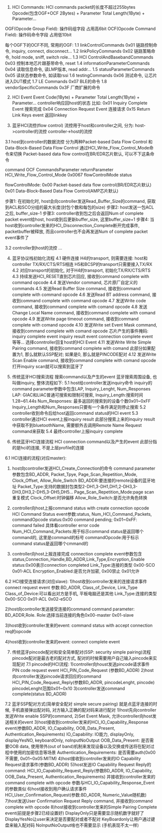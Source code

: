 1. HCI Commands: HCI commands packet的长度不超过255bytes
Opcode(包含OGF+OCF 2Bytes) + Parameter Total Length(1Byte) + Parameter...

OGF(Opcode Group Field): 操作码组字段 占用高6bit
OCF(Opcode Command Field): 操作码命令字段 占用低10bit

每个OGF下的OCF不同, 常用的OGF:
1.1 linkControlCommands				0x01 链路控制命令, inquiry, connect, disconnect...
1.2 linkPolicyCommands				0x02 链路策略命令, hold mode, sniff, switch role...
1.3 HCI ControlAndBasebandCommands	0x03 控制本地芯片跟基带命令, reset
1.4 informationParameterCommands	0x04 读取信息命令, 读LMP版本, read addr...
1.5 statusParameterCommands			0x05 读状态参数命令, 如读取rssi
1.6 testingCommands					0x06 测试命令, 让芯片进入DUT模式
1.7 LE Commands						0x07 BLE的命令
1.8 vendorSpecificCommands			0x3F 厂商扩展的命令

2. HCI Event
Event Code(1Byte) + Parameter Total Length(1Byte) + Parameter...
controller响应回host的状态
比如: 
0x01 Inquiry Complete Event 搜索完成
0x04 Connection Request Event 连接请求
0x15 Return Link Keys event 返回linkkey

3. 蓝牙HCI流控(flow control)
流控用于host和controller之间, 分为:
host->controller的流控
controller->host的流控

3.1 host到controller的数据流控
分为两种Packet-based Data Flow Control 和 Data-Block-Based Data Flow Control
通过HCI_Write_Flow_Control_Mode命令来切换 
Packet-based data flow control在BR/EDR芯片默认, 可以不下这条命令

command								OCF			CommandsParameter	returnParameter
HCI_Write_Flow_Control_Mode			0x0067		flowControlMode		status

flowControlMode:
0x00	Packet-based data flow control(BR/EDR芯片默认)
0x01	Data-Block-Based Data Flow Control(AMP芯片默认)

步骤1: 在初始化时, host会向controller发送Read_Buffer_Size的command, 获取到ACL和SCO分组的最大长度(封包个数和每包的size)
步骤2: host发送一包ACL之后, buffer_size-1
步骤3: controller收到包之后会返回Num of complete packet event给host, host收到后更新buffer_size, 这里buffer_size+1
步骤4: 当host收到controller发来的HCI_Disconnection_Complete断开完成事件, 
packetbuffer被释放, 而且controller也不会再发送Num of complete packet event事件了

3.2 controller到host的流控
...

4. 蓝牙协议栈初始化流程
4.1 硬件连接 H4的transport, 则需要连接: host和controller TX/RX/CTS/RTS相连
H5和BCSP的transport只需要接入TX/RX
4.2 对应transport的初始化, 对于H4的transport, 初始化TX/RX/CTS/RTS
4.3 持续发送HCI_RESET直到芯片回应, 接收到command complete with command opcode
4.4 发送Vendor command, 芯片原厂自定义的commands
4.5 发送Read Buffer Size command, 接收到command complete with command opcode
4.6 发送Read BT address command, 接收到command complete with command opcode
4.7 发送Write code command, 接收到command complete with comand opcode
4.8 发送Change Local Name command, 接收到command complete with comand opcode
4.9 发送Write page timeout command, 接收到command complete with comand opcode
4.10 发送Write set Event Mask command, 接收到command complete with comand opcode
芯片产生的事件掩码:
inquiry complete event 
inquiry result event
connection complete event 
等等... 选择conntroller回复host的HCI Event
4.11 发送Write Write Simple Pairing command, 接收到command complete with comand
此部分如果配置为1, 那么就默认SSP配对; 如果是0, 那么就是PINCODE配对
4.12 发送Write Scan Enable command, 接收到command complete with comand opcode
打开inquiry scan就可以搜索到蓝牙了

5. 传统蓝牙HCI搜索流程 搜索command以及产生的event
蓝牙搜索周围设备, 也叫做inquiry, 整体流程如下:
5.1 host给controller发送inquiry命令
inquiry的command parameter参数中包含LAP, Inquiry_Lenght, Num_Responses
LAP: GIAC和LIAC普通可搜索和限制可搜索, 
Inquiry_Length:搜索时间1.28~61.44s
Num_Responses: 最多返回的搜索到的设备个数0x01~0xFF
Inquiry_Length和Num_Responses只要有一个条件满足则停止搜索
5.2 controller收到命令后给host返回command status的HCI event
5.3 controller通过HCI event上报inquiry result
此部分搜索上来的inquiry result中获取不到bluetoothName, 需要额外去调用Remote Name Request command来获取
5.4 最终controller上报inquiry complete

6. 传统蓝牙HCI连接流程 HCI connection command以及产生的event
此部分指的是hci的连接, 不是上层profile的连接

6.1 HCI连接的流程(对应master):
1) host向controller发送HCI_Create_Connection的命令
command parameter参数包含BD_ADDR, Packet_Tpye, Page_Scan_Repetition_Mode, Clock_Offset, Allow_Role_Switch
BD_ADDR:要连接的remote设备的蓝牙地址
Packet_Type:支持的数据封包类型2-DH1,3-DH1,DH1,2-DH3,3-DH3,DH3,2-DH5,3-DH5,DH5...
Page_Scan_Repetition_Mode:page scan重复模式
Clock_Offset:时钟偏移
Allow_Role_Switch:是否允许角色转换

2) controller向host上报command status with create connection opcode
HCI Command Status event参数:status, Num_HCI_Command_Packets, commandOpcode
status:0x00 command pending; 0x01~0xFF: command failed 具体看controller error code
Num_HCI_Command_Packets:用于标示command status是返回哪个command的, 这里是command的标号
commandOpcode:用于标示command status是返回哪个cmmand的

3) controller向host上报连接完成
connection complete event参数包含status,Connection_Handle,BD_ADDR,Link_Type,Encryption_Enable
status:0x00表示connection completed
Link_Type:连接的类型 0x00-SCO 0x01-ACL
Encryption_Enabled:是否允许加密, 0x00禁止 0x01允许

6.2 HCI接受连接请求(对应slave):
1)host收到controller发来的连接请求事件connect request event
参数:BD_ADDR, Class_of_Device, Link_Type
Class_of_Device:可以看出对方是手机, 平板电脑还是其他
Link_Type:连接的类型 0x00-SCO 0x01-ACL 0x02-eSCO

2)host向controller发送接受连接的command
command parameter: BD_ADDR,Role.
Role:选择当前连接的角色0x00-master 0x01-slave

3)host收到controller发来的event: command status with accept connection req的opcode

4)host收到controller发来的event: connect complete event


7. 传统蓝牙pincode配对和安全简单配对(SSP: security simple pairing)流程
pincode配对是最古老的配对方式, 配对的时候需要用户自己输入pincode来实现配对
7.1 pincode的HCI流程:
1)controller向houst发送pincode请求事件 PIN code request event	HCI_PIN_Code_Request (参数BD_ADDR)
2)host向controller发送pincode请求回应的command	HCI_PIN_Code_Request_Reply(参数BD_ADDR, pincodeLenght, pincode)
pincodeLenght范围0x01~0x10
3)controller发送command complete(status BD_ADDR)

7.2 蓝牙SSP配对方式(简单安全配对 simple secure pairing)
就是点蓝牙连接的时候, 手机直接弹出配对码, 对方输入正确的配对码来进行配对
1)host先向controller发送Write enable SSP的command, 
2)Set Event Mask, 允许controller向host发送相关的event
3)host接收到controller发来的HCI_IO_Capability_Response event(参数BD_ADDR, IO_Capability, OOB_Data_Present, Authentication_Requirements)
IO_Capability: IO能力, displayOnly, displayYesNO, keyboardOnly, noInputNoOutput
OOB_Data_Present: 是否需要OOB data, 使用带外(out of band)机制来发现设备以及交换或传送将在配对过程中使用的加密信息等场景
Authentication_Requirements: 是否需要auth(0x00不需要, 0x01~0x05:MITM)
4)host接收到controller发来的IO Capability Request请求事件(参数BD_ADDR)
5)host发送IO Capability Request Reply的command: HCI_IO_Capability_Request_Reply(参数BD_ADDR, IO_Capability, OOB_Data_Present, Authentication_Requirements)
并接收到controller发来的command complete with opcode
参数与HCI_IO_Capability_Response_Event的参数类似
6)host接收到用户确认请求事件 HCI_User_Confirmation_Request(参数:BD_ADDR, Numeric_Value随机数)
7)host发送User Confirmation Request Reply command, 并接收到command complete with opcode
8)host接收到controller发来的Simple Pairing Complete event(前提是步骤2已经设置好)
DisplayOnly只是需要显示随机数字就好了
DisplayYesNo让user来决定是否要配对或者不配对
KeyBoardonly让用户通过键盘来输入配对码
NoInputNoOutput啥也不需要显示
(手机表现不太一样)




